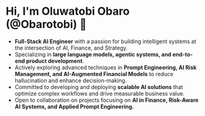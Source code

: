 # Hi, I'm Oluwatobi Obaro (@Obarotobi) 👋

* **Full-Stack AI Engineer** with a passion for building intelligent systems at the intersection of AI, Finance, and Strategy.
* Specializing in **large language models, agentic systems, and end-to-end product development**.
* Actively exploring advanced techniques in **Prompt Engineering, AI Risk Management, and AI-Augmented Financial Models** to reduce hallucination and enhance decision-making.
* Committed to developing and deploying **scalable AI solutions** that optimize complex workflows and drive measurable business value.
* Open to collaboration on projects focusing on **AI in Finance, Risk-Aware AI Systems, and Applied Prompt Engineering.**



